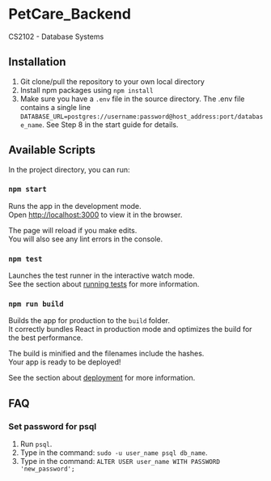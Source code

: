 # PetCare_Backend
CS2102 - Database Systems

## Installation

1. Git clone/pull the repository to your own local directory
2. Install npm packages using `npm install`
3. Make sure you have a `.env` file in the source directory. The .env file contains a single line `DATABASE_URL=postgres://username:password@host_address:port/database_name`. See Step 8 in the start guide for details.

## Available Scripts

In the project directory, you can run:

### `npm start`

Runs the app in the development mode.<br>
Open [http://localhost:3000](http://localhost:3000) to view it in the browser.

The page will reload if you make edits.<br>
You will also see any lint errors in the console.

### `npm test`

Launches the test runner in the interactive watch mode.<br>
See the section about [running tests](https://facebook.github.io/create-react-app/docs/running-tests) for more information.

### `npm run build`

Builds the app for production to the `build` folder.<br>
It correctly bundles React in production mode and optimizes the build for the best performance.

The build is minified and the filenames include the hashes.<br>
Your app is ready to be deployed!

See the section about [deployment](https://facebook.github.io/create-react-app/docs/deployment) for more information.

## FAQ
### Set password for psql
1. Run `psql`.
2. Type in the command: `sudo -u user_name psql db_name`.
2. Type in the command: `ALTER USER user_name WITH PASSWORD 'new_password';`

